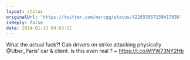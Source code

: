 ```yaml
---
layout: status
originalUrl: 'https://twitter.com/marcgg/status/422655057159417856'
isReply: false
date: 2014-01-13 09:03:12
---
```


What the actual fuck?! Cab drivers on strike attacking physically @Uber_Paris' car &amp; client. Is this even real ? ~ https://t.co/MYW73NY2Hb
